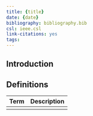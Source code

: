 ```yaml
---
title: {title}
date: {date}
bibliography: bibliography.bib
csl: ieee.csl
link-citations: yes
tags:
---
```


## Introduction

## Definitions

| Term | Description |
| ---- | ----------- |
|      |             |
